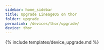 ```yaml
---
sidebar: home_sidebar
title: Upgrade LineageOS on thor
folder: upgrade
permalink: /devices/thor/upgrade/
device: thor
---
```

{% include templates/device_upgrade.md %}

